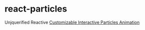 # react-particles
Unjquerified Reactive [Customizable Interactive Particles Animation](http://www.jqueryscript.net/animation/Customizable-Interactive-Particles-Animation-with-jQuery-jParticle.html)
